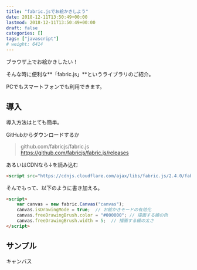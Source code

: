 ```yaml
---
title: "fabric.jsでお絵かきしよう"
date: 2018-12-11T13:50:49+00:00
lastmod: 2018-12-11T13:50:49+00:00
draft: false
categories: []
tags: ["javascript"]
# weight: 6414
---
```

ブラウザ上でお絵かきしたい！  

そんな時に便利な**「fabric.js」**というライブラリのご紹介。  

PCでもスマートフォンでも利用できます。  

## 導入  
導入方法はとても簡単。  

GitHubからダウンロードするか  
> github.com/fabricjs/fabric.js
> https://github.com/fabricjs/fabric.js/releases  

あるいはCDNなら↓を読み込む  
```html
<script src="https://cdnjs.cloudflare.com/ajax/libs/fabric.js/2.4.0/fabric.min.js"></script>
```

そんでもって、以下のように書き加える。  

```html
<script>
    var canvas = new fabric.Canvas("canvas");
    canvas.isDrawingMode = true;  // お絵かきモードの有効化
    canvas.freeDrawingBrush.color = "#000000"; // 描画する線の色
    canvas.freeDrawingBrush.width = 5;  // 描画する線の太さ
</script>
```


## サンプル  
キャンバス  
<canvas id="canvas" width="350" height="450" style="background-color:#EEE;"></canvas>
<script src="https://cdnjs.cloudflare.com/ajax/libs/fabric.js/2.4.0/fabric.min.js"></script>
<script>var canvas = new fabric.Canvas("canvas");canvas.isDrawingMode = true;canvas.freeDrawingBrush.color = '#000000';canvas.freeDrawingBrush.width = 5;</script>

